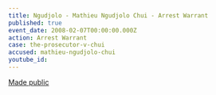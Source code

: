 ```yaml
---
title: Ngudjolo - Mathieu Ngudjolo Chui - Arrest Warrant
published: true
event_date: 2008-02-07T00:00:00.000Z
action: Arrest Warrant
case: the-prosecutor-v-chui
accused: mathieu-ngudjolo-chui
youtube_id:
---
```



[Made public](http://www.icc-cpi.int/iccdocs/doc/doc453054.PDF)